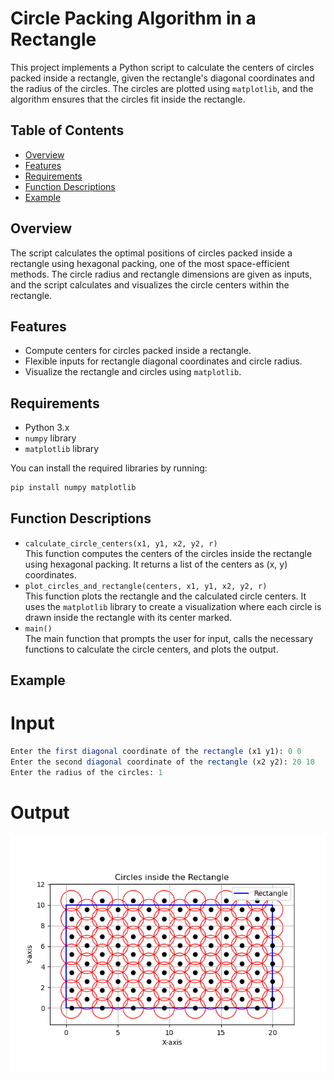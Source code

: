 # Circle Packing Algorithm in a Rectangle

This project implements a Python script to calculate the centers of circles packed inside a rectangle, given the rectangle's diagonal coordinates and the radius of the circles. The circles are plotted using `matplotlib`, and the algorithm ensures that the circles fit inside the rectangle.

## Table of Contents
- [Overview](#overview)
- [Features](#features)
- [Requirements](#requirements)
- [Function Descriptions](#function-descriptions)
- [Example](#example)

## Overview
The script calculates the optimal positions of circles packed inside a rectangle using hexagonal packing, one of the most space-efficient methods. The circle radius and rectangle dimensions are given as inputs, and the script calculates and visualizes the circle centers within the rectangle.

## Features
- Compute centers for circles packed inside a rectangle.
- Flexible inputs for rectangle diagonal coordinates and circle radius.
- Visualize the rectangle and circles using `matplotlib`.

## Requirements
- Python 3.x
- `numpy` library
- `matplotlib` library

You can install the required libraries by running:
```bash
pip install numpy matplotlib
```

## Function Descriptions
- `calculate_circle_centers(x1, y1, x2, y2, r)`<br>
This function computes the centers of the circles inside the rectangle using hexagonal packing. It returns a list of the centers as (x, y) coordinates.
- `plot_circles_and_rectangle(centers, x1, y1, x2, y2, r)`<br>
This function plots the rectangle and the calculated circle centers. It uses the `matplotlib` library to create a visualization where each circle is drawn inside the rectangle with its center marked.
- `main()`<br>
The main function that prompts the user for input, calls the necessary functions to calculate the circle centers, and plots the output.

## Example
# Input
```mathematica
Enter the first diagonal coordinate of the rectangle (x1 y1): 0 0
Enter the second diagonal coordinate of the rectangle (x2 y2): 20 10
Enter the radius of the circles: 1
```
# Output
![Alt text](Figure_1.png)